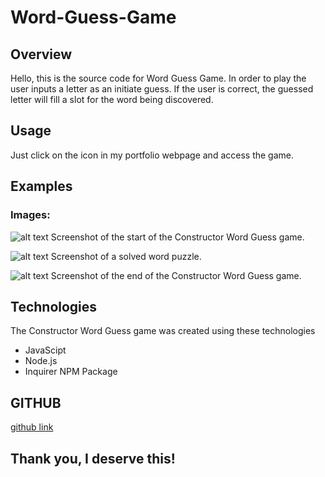# Word-Guess-Game

## Overview
Hello, this is the source code for Word Guess Game. In order to play the user inputs a letter as an initiate guess. If the user is correct, the guessed letter will fill a slot for the word being discovered.

## Usage
Just click on the icon in my portfolio webpage and access the game.

## Examples

### Images:
![alt text](assets/images/.png "screenshot-01")
Screenshot of the start of the Constructor Word Guess game.

![alt text](assets/images/.png "screenshot-01")
Screenshot of a solved word puzzle.

![alt text](assets/images/.png "screenshot-02")
Screenshot of the end of the Constructor Word Guess game.

## Technologies
The Constructor Word Guess game was created using these technologies
* JavaScipt
* Node.js
* Inquirer NPM Package

## GITHUB
[github link](https://github.com/)

## Thank you, I deserve this!